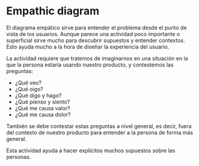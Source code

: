 # Empathic diagram

El diagrama empático sirve para entender el problema desde el punto de
vista de los usuarios. Aunque parece una actividad poco importante o
superficial sirve mucho para descubrir supuestos y entender contextos.
Esto ayuda mucho a la hora de diseñar la experiencia del usuario.

La actividad requiere que tratemos de imaginarnos en una situación en la
que la persona estaría usando nuestro producto, y contestemos las
preguntas:

- ¿Qué veo?
- ¿Qué oigo?
- ¿Qué digo y hago?
- ¿Qué pienso y siento?
- ¿Qué me causa valor?
- ¿Qué me causa dolor?

También se debe contestar estas preguntas a nivel general, es decir, fuera
del contexto de nuestro producto para entender a la persona de forma más
general.

Esta actividad ayuda a hacer explícitos muchos supuestos sobre las
personas.
